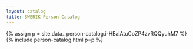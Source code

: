 ```yaml
---
layout: catalog
title: SWERIK Person Catalog
---
```

{% assign p = site.data._person-catalog.i-HEaiAtuCoZP4zvRQQyuhM7 %}
{% include person-catalog.html p=p %}

